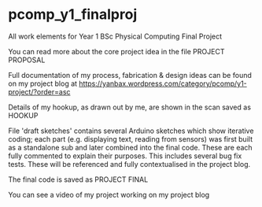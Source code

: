 # pcomp_y1_finalproj

All work elements for Year 1 BSc Physical Computing Final Project

You can read more about the core project idea in the file PROJECT PROPOSAL

Full documentation of my process, fabrication & design ideas can be found on my project blog at https://yanbax.wordpress.com/category/pcomp/y1-project/?order=asc

Details of my hookup, as drawn out by me, are shown in the scan saved as HOOKUP

File 'draft sketches' contains several Arduino sketches which show iterative coding; each part (e.g. displaying text, reading from sensors) was first built as a standalone sub and later combined into the final code. These are each fully commented to explain their purposes. This includes several bug fix tests. These will be referenced and fully contextualised in the project blog.

The final code is saved as PROJECT FINAL

You can see a video of my project working on my project blog
